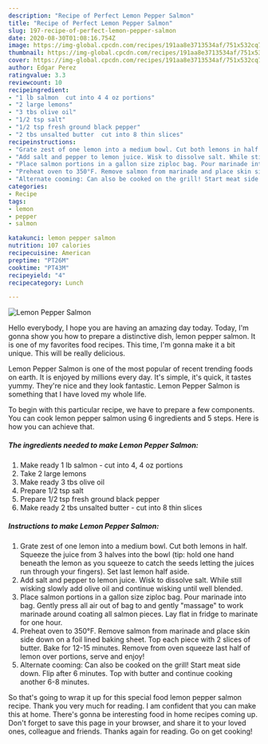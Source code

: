 ```yaml
---
description: "Recipe of Perfect Lemon Pepper Salmon"
title: "Recipe of Perfect Lemon Pepper Salmon"
slug: 197-recipe-of-perfect-lemon-pepper-salmon
date: 2020-08-30T01:08:16.754Z
image: https://img-global.cpcdn.com/recipes/191aa8e3713534af/751x532cq70/lemon-pepper-salmon-recipe-main-photo.jpg
thumbnail: https://img-global.cpcdn.com/recipes/191aa8e3713534af/751x532cq70/lemon-pepper-salmon-recipe-main-photo.jpg
cover: https://img-global.cpcdn.com/recipes/191aa8e3713534af/751x532cq70/lemon-pepper-salmon-recipe-main-photo.jpg
author: Edgar Perez
ratingvalue: 3.3
reviewcount: 10
recipeingredient:
- "1 lb salmon  cut into 4 4 oz portions"
- "2 large lemons"
- "3 tbs olive oil"
- "1/2 tsp salt"
- "1/2 tsp fresh ground black pepper"
- "2 tbs unsalted butter  cut into 8 thin slices"
recipeinstructions:
- "Grate zest of one lemon into a medium bowl. Cut both lemons in half. Squeeze the juice from 3 halves into the bowl (tip: hold one hand beneath the lemon as you squeeze to catch the seeds letting the juices run through your fingers). Set last lemon half aside."
- "Add salt and pepper to lemon juice. Wisk to dissolve salt. While still wisking slowly add olive oil and continue wisking until well blended."
- "Place salmon portions in a gallon size ziploc bag. Pour marinade into bag. Gently press all air out of bag to and gently &#34;massage&#34; to work marinade around coating all salmon pieces. Lay flat in fridge to marinate for one hour."
- "Preheat oven to 350°F. Remove salmon from marinade and place skin side down on a foil lined baking sheet. Top each piece with 2 slices of butter. Bake for 12-15 minutes. Remove from oven squeeze last half of lemon over portions, serve and enjoy!"
- "Alternate cooming: Can also be cooked on the grill! Start meat side down. Flip after 6 minutes. Top with butter and continue cooking another 6-8 minutes."
categories:
- Recipe
tags:
- lemon
- pepper
- salmon

katakunci: lemon pepper salmon 
nutrition: 107 calories
recipecuisine: American
preptime: "PT26M"
cooktime: "PT43M"
recipeyield: "4"
recipecategory: Lunch

---
```



![Lemon Pepper Salmon](https://img-global.cpcdn.com/recipes/191aa8e3713534af/751x532cq70/lemon-pepper-salmon-recipe-main-photo.jpg)

Hello everybody, I hope you are having an amazing day today. Today, I'm gonna show you how to prepare a distinctive dish, lemon pepper salmon. It is one of my favorites food recipes. This time, I'm gonna make it a bit unique. This will be really delicious.



Lemon Pepper Salmon is one of the most popular of recent trending foods on earth. It is enjoyed by millions every day. It's simple, it's quick, it tastes yummy. They're nice and they look fantastic. Lemon Pepper Salmon is something that I have loved my whole life.


To begin with this particular recipe, we have to prepare a few components. You can cook lemon pepper salmon using 6 ingredients and 5 steps. Here is how you can achieve that.

<!--inarticleads1-->

##### The ingredients needed to make Lemon Pepper Salmon:

1. Make ready 1 lb salmon - cut into 4, 4 oz portions
1. Take 2 large lemons
1. Make ready 3 tbs olive oil
1. Prepare 1/2 tsp salt
1. Prepare 1/2 tsp fresh ground black pepper
1. Make ready 2 tbs unsalted butter - cut into 8 thin slices




<!--inarticleads2-->

##### Instructions to make Lemon Pepper Salmon:

1. Grate zest of one lemon into a medium bowl. Cut both lemons in half. Squeeze the juice from 3 halves into the bowl (tip: hold one hand beneath the lemon as you squeeze to catch the seeds letting the juices run through your fingers). Set last lemon half aside.
1. Add salt and pepper to lemon juice. Wisk to dissolve salt. While still wisking slowly add olive oil and continue wisking until well blended.
1. Place salmon portions in a gallon size ziploc bag. Pour marinade into bag. Gently press all air out of bag to and gently &#34;massage&#34; to work marinade around coating all salmon pieces. Lay flat in fridge to marinate for one hour.
1. Preheat oven to 350°F. Remove salmon from marinade and place skin side down on a foil lined baking sheet. Top each piece with 2 slices of butter. Bake for 12-15 minutes. Remove from oven squeeze last half of lemon over portions, serve and enjoy!
1. Alternate cooming: Can also be cooked on the grill! Start meat side down. Flip after 6 minutes. Top with butter and continue cooking another 6-8 minutes.




So that's going to wrap it up for this special food lemon pepper salmon recipe. Thank you very much for reading. I am confident that you can make this at home. There's gonna be interesting food in home recipes coming up. Don't forget to save this page in your browser, and share it to your loved ones, colleague and friends. Thanks again for reading. Go on get cooking!
